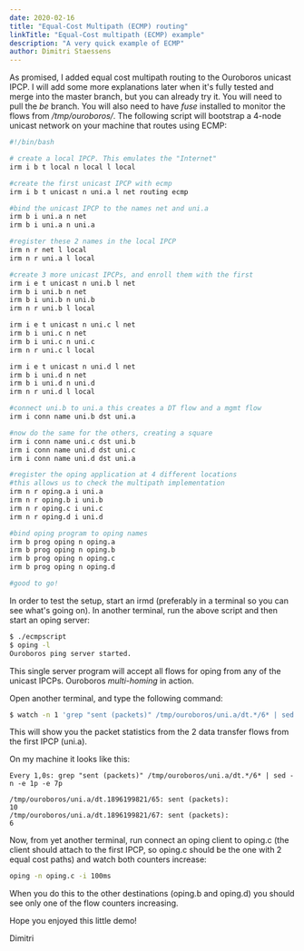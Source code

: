 ```yaml
---
date: 2020-02-16
title: "Equal-Cost Multipath (ECMP) routing"
linkTitle: "Equal-Cost multipath (ECMP) example"
description: "A very quick example of ECMP"
author: Dimitri Staessens
---
```


As promised, I added equal cost multipath routing to the Ouroboros
unicast IPCP. I will add some more explanations later when it's fully
tested and merge into the master branch, but you can already try it.
You will need to pull the _be_ branch. You will also need to have
_fuse_ installed to monitor the flows from _/tmp/ouroboros/_. The
following script will bootstrap a 4-node unicast network on your
machine that routes using ECMP:

```bash
#!/bin/bash

# create a local IPCP. This emulates the "Internet"
irm i b t local n local l local

#create the first unicast IPCP with ecmp
irm i b t unicast n uni.a l net routing ecmp

#bind the unicast IPCP to the names net and uni.a
irm b i uni.a n net
irm b i uni.a n uni.a

#register these 2 names in the local IPCP
irm n r net l local
irm n r uni.a l local

#create 3 more unicast IPCPs, and enroll them with the first
irm i e t unicast n uni.b l net
irm b i uni.b n net
irm b i uni.b n uni.b
irm n r uni.b l local

irm i e t unicast n uni.c l net
irm b i uni.c n net
irm b i uni.c n uni.c
irm n r uni.c l local

irm i e t unicast n uni.d l net
irm b i uni.d n net
irm b i uni.d n uni.d
irm n r uni.d l local

#connect uni.b to uni.a this creates a DT flow and a mgmt flow
irm i conn name uni.b dst uni.a

#now do the same for the others, creating a square
irm i conn name uni.c dst uni.b
irm i conn name uni.d dst uni.c
irm i conn name uni.d dst uni.a

#register the oping application at 4 different locations
#this allows us to check the multipath implementation
irm n r oping.a i uni.a
irm n r oping.b i uni.b
irm n r oping.c i uni.c
irm n r oping.d i uni.d

#bind oping program to oping names
irm b prog oping n oping.a
irm b prog oping n oping.b
irm b prog oping n oping.c
irm b prog oping n oping.d

#good to go!
```

In order to test the setup, start an irmd (preferably in a terminal so
you can see what's going on). In another terminal, run the above
script and then start an oping server:

```bash
$ ./ecmpscript
$ oping -l
Ouroboros ping server started.
```

This single server program will accept all flows for oping from any of
the unicast IPCPs. Ouroboros _multi-homing_ in action.

Open another terminal, and type the following command:

```bash
$ watch -n 1 'grep "sent (packets)" /tmp/ouroboros/uni.a/dt.*/6* | sed -n -e 1p -e 7p'
```

This will show you the packet statistics from the 2 data transfer
flows from the first IPCP (uni.a).

On my machine it looks like this:

```
Every 1,0s: grep "sent (packets)" /tmp/ouroboros/uni.a/dt.*/6* | sed -n -e 1p -e 7p

/tmp/ouroboros/uni.a/dt.1896199821/65: sent (packets):                            10
/tmp/ouroboros/uni.a/dt.1896199821/67: sent (packets):                             6
```

Now, from yet another terminal, run connect an oping client to oping.c
(the client should attach to the first IPCP, so oping.c should be the
one with 2 equal cost paths) and watch both counters increase:

```bash
oping -n oping.c -i 100ms
```

When you do this to the other destinations (oping.b and oping.d) you
should see only one of the flow counters increasing.

Hope you enjoyed this little demo!

Dimitri
